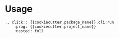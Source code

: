 # Usage

```{eval-rst}
.. click:: {{cookiecutter.package_name}}.cli:run
    :prog: {{cookiecutter.project_name}}
    :nested: full
```
